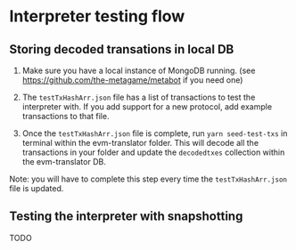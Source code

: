 # Interpreter testing flow

## Storing decoded transations in local DB

1. Make sure you have a local instance of MongoDB running. (see https://github.com/the-metagame/metabot if you need one)

2. The `testTxHashArr.json` file has a list of transactions to test the interpreter with. If you add support
for a new protocol, add example transactions to that file.

3. Once the `testTxHashArr.json` file is complete, run `yarn seed-test-txs` in terminal within the evm-translator folder. This will decode all the transactions in your folder and update the `decodedtxes` collection within the
evm-translator DB.

Note: you will have to complete this step every time the `testTxHashArr.json` file is updated.

## Testing the interpreter with snapshotting

TODO